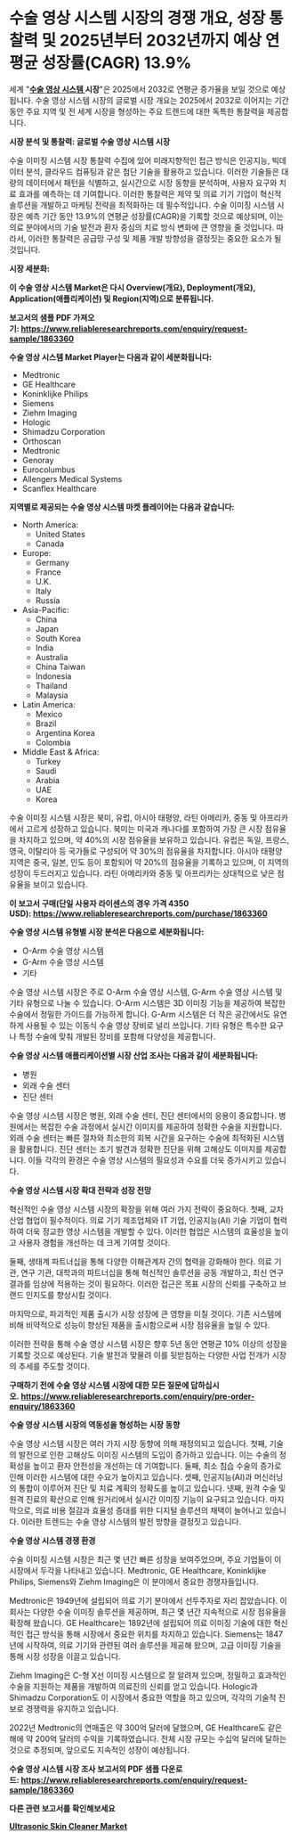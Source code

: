 <p><h1>수술 영상 시스템 시장의 경쟁 개요, 성장 통찰력 및 2025년부터 2032년까지 예상 연평균 성장률(CAGR) 13.9%</h1></p><p>세계 "<strong><a href="https://www.reliableresearchreports.com/surgical-imaging-system-r1863360?utm_campaign=105&utm_medium=8&utm_source=Github&utm_content=ia&utm_term=04032025&utm_id=surgical-imaging-system">수술 영상 시스템&nbsp;</a></strong><strong>시장</strong>"은 2025에서 2032로 연평균 증가율을 보일 것으로 예상됩니다. 수술 영상 시스템 시장의 글로벌 시장 개요는 2025에서 2032로 이어지는 기간 동안 주요 지역 및 전 세계 시장을 형성하는 주요 트렌드에 대한 독특한 통찰력을 제공합니다.</p>
<p><strong>시장 분석 및 통찰력: 글로벌 수술 영상 시스템 시장</strong></p>
<p><p>수술 이미징 시스템 시장 통찰력 수집에 있어 미래지향적인 접근 방식은 인공지능, 빅데이터 분석, 클라우드 컴퓨팅과 같은 첨단 기술을 활용하고 있습니다. 이러한 기술들은 대량의 데이터에서 패턴을 식별하고, 실시간으로 시장 동향을 분석하며, 사용자 요구와 치료 효과를 예측하는 데 기여합니다. 이러한 통찰력은 제약 및 의료 기기 기업이 혁신적 솔루션을 개발하고 마케팅 전략을 최적화하는 데 필수적입니다. 수술 이미징 시스템 시장은 예측 기간 동안 13.9%의 연평균 성장률(CAGR)을 기록할 것으로 예상되며, 이는 의료 분야에서의 기술 발전과 환자 중심의 치료 방식 변화에 큰 영향을 줄 것입니다. 따라서, 이러한 통찰력은 공급망 구성 및 제품 개발 방향성을 결정짓는 중요한 요소가 될 것입니다.</p><a href="%7CAUTHORITHY_DOMAIN_URL%7C?utm_campaign=105&utm_medium=8&utm_source=Github&utm_content=ia&utm_term=04032025&utm_id=surgical-imaging-system"></a></p>
<p><strong>시장 세분화:</strong></p>
<p><strong>이 수술 영상 시스템 Market은 다시 Overview(개요), Deployment(개요), Application(애플리케이션) 및 Region(지역)으로 분류됩니다.</strong></p>
<p><strong>보고서의 샘플 PDF 가져오기:&nbsp;<a href="https://www.reliableresearchreports.com/enquiry/request-sample/1863360?utm_campaign=105&utm_medium=8&utm_source=Github&utm_content=ia&utm_term=04032025&utm_id=surgical-imaging-system">https://www.reliableresearchreports.com/enquiry/request-sample/1863360</a></strong><strong></strong></p>
<p><strong>수술 영상 시스템 Market Player는 다음과 같이 세분화됩니다:</strong></p>
<p><ul><li>Medtronic</li><li>GE Healthcare</li><li>Koninklijke Philips</li><li>Siemens</li><li>Ziehm Imaging</li><li>Hologic</li><li>Shimadzu Corporation</li><li>Orthoscan</li><li>Medtronic</li><li>Genoray</li><li>Eurocolumbus</li><li>Allengers Medical Systems</li><li>Scanflex Healthcare</li></ul></p>
<p><strong>지역별로 제공되는 수술 영상 시스템 마켓 플레이어는 다음과 같습니다:</strong></p>
<p><ul>
    <li>
        North America:
        <ul>
            <li>United States</li>
            <li>Canada</li>
        </ul>
    </li>
    <li>
        Europe:
        <ul>
            <li>Germany</li>
            <li>France</li>
            <li>U.K.</li>
            <li>Italy</li>
            <li>Russia</li>
        </ul>
    </li>
    <li>
        Asia-Pacific:
        <ul>
            <li>China</li>
            <li>Japan</li>
            <li>South Korea</li>
            <li>India</li>
            <li>Australia</li>
            <li>China Taiwan</li>
            <li>Indonesia</li>
            <li>Thailand</li>
            <li>Malaysia</li>
        </ul>
    </li>
    <li>
        Latin America:
        <ul>
            <li>Mexico</li>
            <li>Brazil</li>
            <li>Argentina Korea</li>
            <li>Colombia</li>
        </ul>
    </li>
    <li>
        Middle East & Africa:
        <ul>
            <li>Turkey</li>
            <li>Saudi</li>
            <li>Arabia</li>
            <li>UAE</li>
            <li>Korea</li>
        </ul>
    </li>
    </ul></p>
<p><p>수술 이미징 시스템 시장은 북미, 유럽, 아시아 태평양, 라틴 아메리카, 중동 및 아프리카에서 고르게 성장하고 있습니다. 북미는 미국과 캐나다를 포함하여 가장 큰 시장 점유율을 차지하고 있으며, 약 40%의 시장 점유율을 보유하고 있습니다. 유럽은 독일, 프랑스, 영국, 이탈리아 등 국가들로 구성되어 약 30%의 점유율을 차지합니다. 아시아 태평양 지역은 중국, 일본, 인도 등이 포함되어 약 20%의 점유율을 기록하고 있으며, 이 지역의 성장이 두드러지고 있습니다. 라틴 아메리카와 중동 및 아프리카는 상대적으로 낮은 점유율을 보이고 있습니다.</p></p>
<p><strong>이 보고서 구매(단일 사용자 라이센스의 경우 가격 4350 USD):&nbsp;<a href="https://www.reliableresearchreports.com/purchase/1863360?utm_campaign=105&utm_medium=8&utm_source=Github&utm_content=ia&utm_term=04032025&utm_id=surgical-imaging-system">https://www.reliableresearchreports.com/purchase/1863360</a></strong></p>
<p><strong>수술 영상 시스템 유형별 시장 분석은 다음으로 세분화됩니다:</strong></p>
<p><ul><li>O-Arm 수술 영상 시스템</li><li>G-Arm 수술 영상 시스템</li><li>기타</li></ul></p>
<p><p>수술 영상 시스템 시장은 주로 O-Arm 수술 영상 시스템, G-Arm 수술 영상 시스템 및 기타 유형으로 나눌 수 있습니다. O-Arm 시스템은 3D 이미징 기능을 제공하여 복잡한 수술에서 정밀한 가이드를 가능하게 합니다. G-Arm 시스템은 더 작은 공간에서도 유연하게 사용될 수 있는 이동식 수술 영상 장비로 널리 쓰입니다. 기타 유형은 특수한 요구나 특정 수술에 맞춰 개발된 장비를 포함해 다양성을 제공합니다.</p></p>
<p><strong>수술 영상 시스템 애플리케이션별 시장 산업 조사는 다음과 같이 세분화됩니다:</strong></p>
<p><ul><li>병원</li><li>외래 수술 센터</li><li>진단 센터</li></ul></p>
<p><p>수술 영상 시스템 시장은 병원, 외래 수술 센터, 진단 센터에서의 응용이 중요합니다. 병원에서는 복잡한 수술 과정에서 실시간 이미지를 제공하여 정확한 수술을 지원합니다. 외래 수술 센터는 빠른 절차와 최소한의 회복 시간을 요구하는 수술에 최적화된 시스템을 활용합니다. 진단 센터는 조기 발견과 정확한 진단을 위해 고해상도 이미지를 제공합니다. 이들 각각의 환경은 수술 영상 시스템의 필요성과 수요를 더욱 증가시키고 있습니다.</p></p>
<p><strong>수술 영상 시스템 시장 확대 전략과 성장 전망</strong></p>
<p><p>혁신적인 수술 영상 시스템 시장의 확장을 위해 여러 가지 전략이 중요하다. 첫째, 교차 산업 협업이 필수적이다. 의료 기기 제조업체와 IT 기업, 인공지능(AI) 기술 기업이 협력하여 더욱 정교한 영상 시스템을 개발할 수 있다. 이러한 협업은 시스템의 효율성을 높이고 사용자 경험을 개선하는 데 크게 기여할 것이다.</p><p>둘째, 생태계 파트너십을 통해 다양한 이해관계자 간의 협력을 강화해야 한다. 의료 기관, 연구 기관, 대학과의 파트너십을 통해 혁신적인 솔루션을 공동 개발하고, 최신 연구 결과를 임상에 적용하는 것이 필요하다. 이러한 접근은 목표 시장의 신뢰를 구축하고 브랜드 인지도를 향상시킬 것이다.</p><p>마지막으로, 파괴적인 제품 출시가 시장 성장에 큰 영향을 미칠 것이다. 기존 시스템에 비해 비약적으로 성능이 향상된 제품을 출시함으로써 시장 점유율을 높일 수 있다.</p><p>이러한 전략을 통해 수술 영상 시스템 시장은 향후 5년 동안 연평균 10% 이상의 성장을 기록할 것으로 예상된다. 기술 발전과 맞물려 이를 뒷받침하는 다양한 사업 전개가 시장의 추세를 주도할 것이다.</p></p>
<p><strong>구매하기 전에 수술 영상 시스템 시장에 대한 모든 질문에 답하십시오.&nbsp;<a href="https://www.reliableresearchreports.com/enquiry/pre-order-enquiry/1863360?utm_campaign=105&utm_medium=8&utm_source=Github&utm_content=ia&utm_term=04032025&utm_id=surgical-imaging-system">https://www.reliableresearchreports.com/enquiry/pre-order-enquiry/1863360</a></strong><strong></strong></p>
<p><strong>수술 영상 시스템 시장의 역동성을 형성하는 시장 동향</strong></p>
<p><p>수술 영상 시스템 시장은 여러 가지 시장 동향에 의해 재정의되고 있습니다. 첫째, 기술의 발전으로 인한 고해상도 이미징 시스템의 도입이 증가하고 있습니다. 이는 수술의 정확성을 높이고 환자 안전성을 개선하는 데 기여합니다. 둘째, 최소 침습 수술의 증가로 인해 이러한 시스템에 대한 수요가 높아지고 있습니다. 셋째, 인공지능(AI)과 머신러닝의 통합이 이루어져 진단 및 치료 계획의 정확도를 높이고 있습니다. 넷째, 원격 수술 및 원격 진료의 확산으로 인해 원거리에서 실시간 이미징 기능이 요구되고 있습니다. 마지막으로, 의료 비용 절감과 효율성 증대를 위한 디지털 솔루션의 채택이 늘어나고 있습니다. 이러한 트렌드는 수술 영상 시스템의 발전 방향을 결정짓고 있습니다.</p></p>
<p><strong>수술 영상 시스템 경쟁 환경</strong></p>
<p><p>수술 이미징 시스템 시장은 최근 몇 년간 빠른 성장을 보여주었으며, 주요 기업들이 이 시장에서 두각을 나타내고 있습니다. Medtronic, GE Healthcare, Koninklijke Philips, Siemens와 Ziehm Imaging은 이 분야에서 중요한 경쟁자들입니다.</p><p>Medtronic은 1949년에 설립되어 의료 기기 분야에서 선두주자로 자리 잡았습니다. 이 회사는 다양한 수술 이미징 솔루션을 제공하며, 최근 몇 년간 지속적으로 시장 점유율을 확장해 왔습니다. GE Healthcare는 1892년에 설립되어 의료 이미징 기술에 대한 혁신적인 접근 방식을 통해 시장에서 중요한 위치를 차지하고 있습니다. Siemens는 1847년에 시작하여, 의료 기기와 관련된 여러 솔루션을 제공해 왔으며, 고급 이미징 기술을 통해 시장 성장을 이끌고 있습니다.</p><p>Ziehm Imaging은 C-형 X선 이미징 시스템으로 잘 알려져 있으며, 정밀하고 효과적인 수술을 지원하는 제품을 개발하여 의료진의 신뢰를 얻고 있습니다. Hologic과 Shimadzu Corporation도 이 시장에서 중요한 역할을 하고 있으며, 각각의 기술적 진보로 경쟁력을 유지하고 있습니다.</p><p>2022년 Medtronic의 연매출은 약 300억 달러에 달했으며, GE Healthcare도 같은 해에 약 200억 달러의 수익을 기록하였습니다. 전체 시장 규모는 수십억 달러에 달하는 것으로 추정되며, 앞으로도 지속적인 성장이 예상됩니다.</p></p>
<p><strong>수술 영상 시스템 시장 조사 보고서의 PDF 샘플 다운로드:&nbsp;<a href="https://www.reliableresearchreports.com/enquiry/request-sample/1863360?utm_campaign=105&utm_medium=8&utm_source=Github&utm_content=ia&utm_term=04032025&utm_id=surgical-imaging-system">https://www.reliableresearchreports.com/enquiry/request-sample/1863360</a></strong></p>
<p><strong></strong></p>
<p><strong></strong></p>
<p><strong></strong></p>
<p><strong></strong></p>
<p><strong>다른 관련 보고서를 확인해보세요</strong></p>
<p><strong><p><a href="https://github.com/arionmp/Market-Research-Report-List-5/blob/main/ultrasonic-skin-cleaner-market.md?utm_campaign=105&utm_medium=8&utm_source=Github&utm_content=ia&utm_term=04032025&utm_id=surgical-imaging-system">Ultrasonic Skin Cleaner Market</a></p></strong></p>